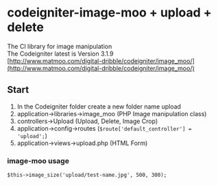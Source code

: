# codeigniter-image-moo + upload + delete
The CI library for image manipulation <br>
The Codeigniter latest is Version 3.1.9 <br>
[http://www.matmoo.com/digital-dribble/codeigniter/image_moo/](http://www.matmoo.com/digital-dribble/codeigniter/image_moo/)


## Start
1. In the Codeigniter folder create a new folder name upload
2. application->libraries->image_moo (PHP Image manipulation class)
3. controllers->Upload (Upload, Delete, Image Crop)
4. application->config->routes (`$route['default_controller'] = 'upload';`)
5. application->views->upload.php (HTML Form)


### image-moo usage
`$this->image_size('upload/test-name.jpg', 500, 300);`
